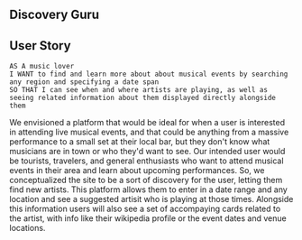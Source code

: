 ## Discovery Guru


## User Story

```
AS A music lover
I WANT to find and learn more about about musical events by searching any region and specifying a date span
SO THAT I can see when and where artists are playing, as well as seeing related information about them displayed directly alongside them
```

We envisioned a platform that would be ideal for when a user is interested in attending live musical events, and that could be anything from a massive performance to a small set at their local bar, but they don't know what musicians are in town or who they'd want to see. Our intended user would be tourists, travelers, and general enthusiasts who want to attend musical events in their area and learn about upcoming performances. So, we conceptualized the site to be a sort of discovery for the user, letting them find new artists. This platform allows them to enter in a date range and any location and see a suggested artisit who is playing at those times. Alongside this information users will also see a set of accompaying cards related to the artist, with info like their wikipedia profile or the event dates and venue locations.
